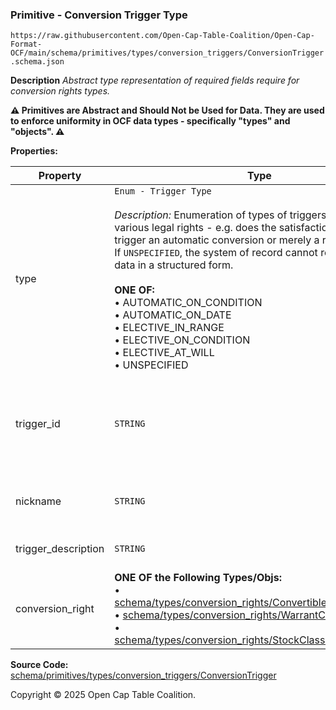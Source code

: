 ### Primitive - Conversion Trigger Type

`https://raw.githubusercontent.com/Open-Cap-Table-Coalition/Open-Cap-Format-OCF/main/schema/primitives/types/conversion_triggers/ConversionTrigger.schema.json`

**Description** _Abstract type representation of required fields require for conversion rights types._

**:warning: Primitives are Abstract and Should Not be Used for Data. They are used to enforce uniformity in OCF data types - specifically "types" and "objects". :warning:**

**Properties:**

| Property            | Type                                                                                                                                                                                                                                                                                                                                                                                                                                                                                                                       | Description                                                                                                                            | Required   |
| ------------------- | -------------------------------------------------------------------------------------------------------------------------------------------------------------------------------------------------------------------------------------------------------------------------------------------------------------------------------------------------------------------------------------------------------------------------------------------------------------------------------------------------------------------------- | -------------------------------------------------------------------------------------------------------------------------------------- | ---------- |
| type                | `Enum - Trigger Type`</br></br>_Description:_ Enumeration of types of triggers common to various legal rights - e.g. does the satisfaction of a condition trigger an automatic conversion or merely a right to convert? If `UNSPECIFIED`, the system of record cannot represent this data in a structured form.</br></br>**ONE OF:** </br>&bull; AUTOMATIC_ON_CONDITION </br>&bull; AUTOMATIC_ON_DATE </br>&bull; ELECTIVE_IN_RANGE </br>&bull; ELECTIVE_ON_CONDITION </br>&bull; ELECTIVE_AT_WILL </br>&bull; UNSPECIFIED | When the trigger condition is met, is the conversion automatic, elective or automatic with an elective right not to convert            | `REQUIRED` |
| trigger_id          | `STRING`                                                                                                                                                                                                                                                                                                                                                                                                                                                                                                                   | Id for this conversion trigger, unique within list of ConversionTriggers in parent convertible issuance's `conversion_triggers` field. | `REQUIRED` |
| nickname            | `STRING`                                                                                                                                                                                                                                                                                                                                                                                                                                                                                                                   | Human-friendly nickname to describe the conversion right                                                                               | -          |
| trigger_description | `STRING`                                                                                                                                                                                                                                                                                                                                                                                                                                                                                                                   | Long-form description of the trigger                                                                                                   | -          |
| conversion_right    | **ONE OF the Following Types/Objs:**</br>&bull; [schema/types/conversion_rights/ConvertibleConversionRight](../../../types/conversion_rights/ConvertibleConversionRight.md)</br>&bull; [schema/types/conversion_rights/WarrantConversionRight](../../../types/conversion_rights/WarrantConversionRight.md)</br>&bull; [schema/types/conversion_rights/StockClassConversionRight](../../../types/conversion_rights/StockClassConversionRight.md)                                                                            | When the conditions of the trigger are met, how does the convertible convert?                                                          | `REQUIRED` |

**Source Code:** [schema/primitives/types/conversion_triggers/ConversionTrigger](../../../../../../schema/primitives/types/conversion_triggers/ConversionTrigger.schema.json)

Copyright © 2025 Open Cap Table Coalition.
